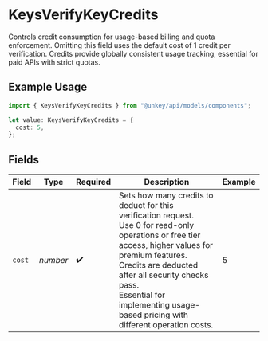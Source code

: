 # KeysVerifyKeyCredits

Controls credit consumption for usage-based billing and quota enforcement.
Omitting this field uses the default cost of 1 credit per verification.
Credits provide globally consistent usage tracking, essential for paid APIs with strict quotas.


## Example Usage

```typescript
import { KeysVerifyKeyCredits } from "@unkey/api/models/components";

let value: KeysVerifyKeyCredits = {
  cost: 5,
};
```

## Fields

| Field                                                                                                                                                                                                                                                                                       | Type                                                                                                                                                                                                                                                                                        | Required                                                                                                                                                                                                                                                                                    | Description                                                                                                                                                                                                                                                                                 | Example                                                                                                                                                                                                                                                                                     |
| ------------------------------------------------------------------------------------------------------------------------------------------------------------------------------------------------------------------------------------------------------------------------------------------- | ------------------------------------------------------------------------------------------------------------------------------------------------------------------------------------------------------------------------------------------------------------------------------------------- | ------------------------------------------------------------------------------------------------------------------------------------------------------------------------------------------------------------------------------------------------------------------------------------------- | ------------------------------------------------------------------------------------------------------------------------------------------------------------------------------------------------------------------------------------------------------------------------------------------- | ------------------------------------------------------------------------------------------------------------------------------------------------------------------------------------------------------------------------------------------------------------------------------------------- |
| `cost`                                                                                                                                                                                                                                                                                      | *number*                                                                                                                                                                                                                                                                                    | :heavy_check_mark:                                                                                                                                                                                                                                                                          | Sets how many credits to deduct for this verification request.<br/>Use 0 for read-only operations or free tier access, higher values for premium features.<br/>Credits are deducted after all security checks pass.<br/>Essential for implementing usage-based pricing with different operation costs.<br/> | 5                                                                                                                                                                                                                                                                                           |